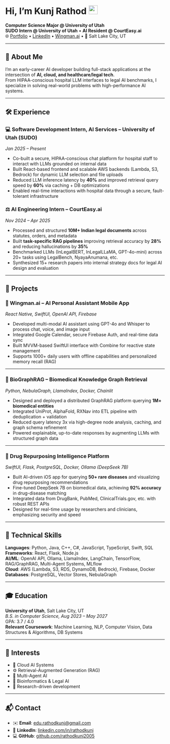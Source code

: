 # Hi, I’m Kunj Rathod <img src="https://media.giphy.com/media/hvRJCLFzcasrR4ia7z/giphy.gif" width="28">

**Computer Science Major @ University of Utah**  
**SUDO Intern @ University of Utah** • **AI Resident @ CourtEasy.ai**  
🌐 [Portfolio](https://kunjrathod.framer.ai/) • [LinkedIn](https://www.linkedin.com/in/rathodkunj/) • [Wingman.ai](https://www.wingmanai.life/) • 📍 Salt Lake City, UT  

---

## 🧠 About Me

I’m an early-career AI developer building full-stack applications at the intersection of **AI, cloud, and healthcare/legal tech**.  
From HIPAA-conscious hospital LLM interfaces to legal AI benchmarks, I specialize in solving real-world problems with high-performance AI systems.

---

## 🛠️ Experience

### 💻 Software Development Intern, AI Services – University of Utah (SUDO)  
*Jan 2025 – Present*  
- Co-built a secure, HIPAA-conscious chat platform for hospital staff to interact with LLMs grounded on internal data  
- Built React-based frontend and scalable AWS backends (Lambda, S3, Bedrock) for dynamic LLM selection and file uploads  
- Reduced LLM inference latency by **40%** and improved retrieval query speed by **60%** via caching + DB optimizations  
- Enabled real-time interactions with hospital data through a secure, fault-tolerant infrastructure  

### ⚖️ AI Engineering Intern – CourtEasy.ai  
*Nov 2024 – Apr 2025*  
- Processed and structured **10M+ Indian legal documents** across statutes, orders, and metadata  
- Built **task-specific RAG pipelines** improving retrieval accuracy by **28%** and reducing hallucinations by **35%**  
- Benchmarked LLMs (InLegalBERT, InLegalLLaMA, GPT-4o-mini) across 20+ tasks using LegalBench, NyayaAnumana, etc.  
- Synthesized 15+ research papers into internal strategy docs for legal AI design and evaluation

---

## 🚀 Projects

### 📱 Wingman.ai – AI Personal Assistant Mobile App  
*React Native, SwiftUI, OpenAI API, Firebase*  
- Developed multi-modal AI assistant using GPT-4o and Whisper to process chat, voice, and image input  
- Integrated Google Calendar, secure Firebase Auth, and real-time data sync  
- Built MVVM-based SwiftUI interface with Combine for reactive state management  
- Supports 1000+ daily users with offline capabilities and personalized memory recall (RAG)

---

### 🧬 BioGraphRAG – Biomedical Knowledge Graph Retrieval  
*Python, NebulaGraph, LlamaIndex, Docker, Chainlit*  
- Designed and deployed a distributed GraphRAG platform querying **1M+ biomedical entities**  
- Integrated UniProt, AlphaFold, RXNav into ETL pipeline with deduplication + validation  
- Reduced query latency 3x via high-degree node analysis, caching, and graph schema refinement  
- Powered explainable, up-to-date responses by augmenting LLMs with structured graph data

---

### 💊 Drug Repurposing Intelligence Platform  
*SwiftUI, Flask, PostgreSQL, Docker, Ollama (DeepSeek 7B)*  
- Built AI-driven iOS app for querying **50+ rare diseases** and visualizing drug repurposing recommendations  
- Fine-tuned DeepSeek 7B on biomedical data, achieving **92% accuracy** in drug-disease matching  
- Integrated data from DrugBank, PubMed, ClinicalTrials.gov, etc. with robust REST APIs  
- Designed for real-time usage by researchers and clinicians, emphasizing security and speed

---

## 🧰 Technical Skills

**Languages**: Python, Java, C++, C#, JavaScript, TypeScript, Swift, SQL  
**Frameworks**: React, Flask, Node.js  
**AI/ML**: OpenAI API, Ollama, LlamaIndex, LangChain, TensorFlow, RAG/GraphRAG, Multi-Agent Systems, MLflow  
**Cloud**: AWS (Lambda, S3, RDS, DynamoDB, Bedrock), Firebase, Docker  
**Databases**: PostgreSQL, Vector Stores, NebulaGraph  

---

## 🎓 Education

**University of Utah**, Salt Lake City, UT  
*B.S. in Computer Science, Aug 2023 – May 2027*  
GPA: 3.7 / 4.0  
**Relevant Coursework**: Machine Learning, NLP, Computer Vision, Data Structures & Algorithms, DB Systems

---

## 🌱 Interests

- 🧠 Cloud AI Systems  
- ⚙️ Retrieval-Augmented Generation (RAG)  
- 🤖 Multi-Agent AI  
- 🔬 Bioinformatics & Legal AI  
- 🎯 Research-driven development

---

## 📬 Contact

- ✉️ **Email**: [edu.rathodkunj@gmail.com](mailto:edu.rathodkunj@gmail.com)  
- 🔗 **LinkedIn**: [linkedin.com/in/rathodkunj](https://www.linkedin.com/in/rathodkunj/)  
- 💻 **GitHub**: [github.com/rathodkunj2005](https://github.com/rathodkunj2005)  

